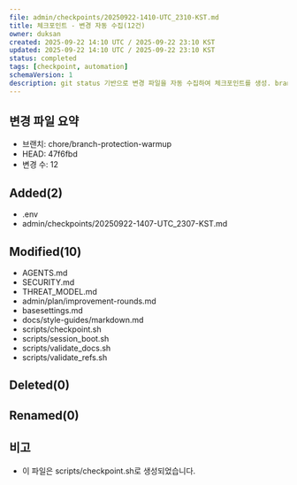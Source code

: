 ```yaml
---
file: admin/checkpoints/20250922-1410-UTC_2310-KST.md
title: 체크포인트 - 변경 자동 수집(12건)
owner: duksan
created: 2025-09-22 14:10 UTC / 2025-09-22 23:10 KST
updated: 2025-09-22 14:10 UTC / 2025-09-22 23:10 KST
status: completed
tags: [checkpoint, automation]
schemaVersion: 1
description: git status 기반으로 변경 파일을 자동 수집하여 체크포인트를 생성. branch=chore/branch-protection-warmup, head=47f6fbd
---
```


## 변경 파일 요약
- 브랜치: chore/branch-protection-warmup
- HEAD: 47f6fbd
- 변경 수: 12

## Added(2)
- .env
- admin/checkpoints/20250922-1407-UTC_2307-KST.md

## Modified(10)
- AGENTS.md
- SECURITY.md
- THREAT_MODEL.md
- admin/plan/improvement-rounds.md
- basesettings.md
- docs/style-guides/markdown.md
- scripts/checkpoint.sh
- scripts/session_boot.sh
- scripts/validate_docs.sh
- scripts/validate_refs.sh

## Deleted(0)

## Renamed(0)

## 비고
- 이 파일은 scripts/checkpoint.sh로 생성되었습니다.
